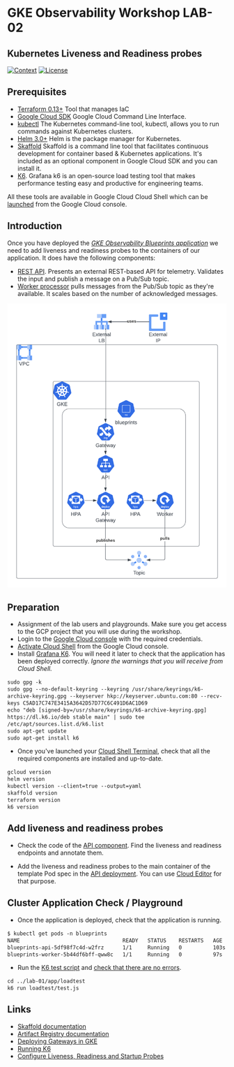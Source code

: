 # GKE Observability Workshop LAB-02

## Kubernetes Liveness and Readiness probes

[![Context](https://img.shields.io/badge/GKE%20Observability%20Workshop-02-blue.svg)](#)
[![License](https://img.shields.io/badge/License-Apache%202.0-blue.svg)](https://opensource.org/licenses/Apache-2.0)

## Prerequisites

* [Terraform 0.13+](https://developer.hashicorp.com/terraform/downloads) Tool that manages IaC 
* [Google Cloud SDK](https://cloud.google.com/sdk/docs/install) Google Cloud Command Line Interface.
* [kubectl](https://kubernetes.io/docs/tasks/tools/install-kubectl-linux/) The Kubernetes command-line tool, kubectl, allows you to run commands against Kubernetes clusters.
* [Helm 3.0+](https://helm.sh/docs/) Helm is the package manager for Kubernetes.
* [Skaffold](https://skaffold.dev/) Skaffold is a command line tool that facilitates continuous development for container based & Kubernetes applications. It's included as an optional component in Google Cloud SDK and you can install it.
* [K6](https://k6.io/docs/). Grafana k6 is an open-source load testing tool that makes performance testing easy and productive for engineering teams. 

All these tools are available in Google Cloud Cloud Shell which can be [launched](https://cloud.google.com/shell/docs/launching-cloud-shell) from the Google Cloud console.

## Introduction
Once you have deployed the [*GKE Observability Blueprints application*](./app/) we need to add liveness and readiness probes to the containers of our application. It does have the following components:

* [REST API](./app/api). Presents an external REST-based API for telemetry. Validates the input and publish a message on a Pub/Sub topic.
* [Worker processor](../lab-01/app/worker) pulls messages from the Pub/Sub topic as they're available. It scales based on the number of acknowledged messages.

![Demo App](../assets/demo-app.png)

## Preparation

* Assignment of the lab users and playgrounds. Make sure you get access to the GCP project that you will use during the workshop.
* Login to the [Google Cloud console](https://console.cloud.google.com) with the required credentials.
* [Activate Cloud Shell](https://cloud.google.com/shell/docs/launching-cloud-shell) from the Google Cloud console.
* Install [Grafana K6](https://k6.io/docs/get-started/installation/#debian-ubuntu). You will need it later to check that the application has been deployed correctly. *Ignore the warnings that you will receive from Cloud Shell.*
```
sudo gpg -k
sudo gpg --no-default-keyring --keyring /usr/share/keyrings/k6-archive-keyring.gpg --keyserver hkp://keyserver.ubuntu.com:80 --recv-keys C5AD17C747E3415A3642D57D77C6C491D6AC1D69
echo "deb [signed-by=/usr/share/keyrings/k6-archive-keyring.gpg] https://dl.k6.io/deb stable main" | sudo tee /etc/apt/sources.list.d/k6.list
sudo apt-get update
sudo apt-get install k6
```
* Once you've launched your [Cloud Shell Terminal](https://cloud.google.com/shell/docs/use-cloud-shell-terminal), check that all the required components are installed and up-to-date.
```
gcloud version
helm version
kubectl version --client=true --output=yaml
skaffold version
terraform version
k6 version
```

## Add liveness and readiness probes

* Check the code of the [API component](../lab-01/app/api/handlers.go). Find the liveness and readiness endpoints and annotate them.

* Add the liveness and readiness probes to the main container of the template Pod spec in the [API deployment](../lab-01/app/api/k8s/deployment.yaml). You can use [Cloud Editor](https://cloud.google.com/shell/docs/launching-cloud-shell-editor) for that purpose.

## Cluster Application Check / Playground

* Once the application is deployed, check that the application is running.
```shell
$ kubectl get pods -n blueprints
NAME                                 READY   STATUS    RESTARTS   AGE
blueprints-api-5df98f7c4d-w2frz      1/1     Running   0          103s
blueprints-worker-5b44df6bff-qww8c   1/1     Running   0          97s
```

* Run the [K6 test script](./app/loadtest/test.js) and [check that there are no errors](https://k6.io/docs/get-started/results-output/).
```
cd ../lab-01/app/loadtest
k6 run loadtest/test.js
```

## Links
- [Skaffold documentation](https://skaffold.dev/docs)
- [Artifact Registry documentation](https://cloud.google.com/artifact-registry/docs/docker/store-docker-container-images)
- [Deploying Gateways in GKE](https://cloud.google.com/kubernetes-engine/docs/how-to/deploying-gateways)
- [Running K6](https://k6.io/docs/get-started/running-k6/)
- [Configure Liveness, Readiness and Startup Probes](https://kubernetes.io/docs/tasks/configure-pod-container/configure-liveness-readiness-startup-probes/)
